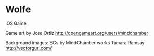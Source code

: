 # Wolfe
iOS Game

Game art by Jose Ortiz
http://opengameart.org/users/mindchamber

Background images:
BGs by MindChamber works
Tamara Ramsay http://vectorgurl.com/
